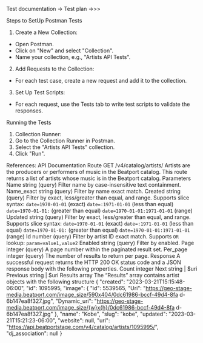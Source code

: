 Test documentation -> Test plan ->>> 


Steps to SetUp Postman Tests 

1. Create a New Collection:
-  Open Postman.
- Click on "New" and select "Collection".
-  Name your collection, e.g., "Artists API Tests".
2. Add Requests to the Collection:
- For each test case, create a new request and add it to the collection.
3. Set Up Test Scripts:
- For each request, use the Tests tab to write test scripts to validate the responses.

Running the Tests
1. Collection Runner:
2. Go to the Collection Runner in Postman.
3. Select the "Artists API Tests" collection.
4. Click "Run".



References: API Documentation
Route GET /v4/catalog/artists/
Artists are the producers or performers of music in the Beatport catalog. This route returns a list
of artists whose music is in the Beatport catalog.
Parameters
Name string (query)
Filter name by case-insensitive text containment.
Name_exact string (query)
Filter by name exact match.
Created string (query)
Filter by exact, less/greater than equal, and range. Supports slice syntax: `date=1970-01-01` (exact)
`date=:1971-01-01` (less than equal) `date=1970-01-01:` (greater than equal)
`date=1970-01-01:1971-01-01` (range)
Updated string (query)
Filter by exact, less/greater than equal, and range. Supports slice syntax: `date=1970-01-01` (exact)
`date=:1971-01-01` (less than equal) `date=1970-01-01:` (greater than equal)
`date=1970-01-01:1971-01-01` (range)
Id number (query)
Filter by artist ID exact match. Supports `OR` lookup: `param=value1,value2`
Enabled string (query)
Filter by enabled.
Page integer (query)
A page number within the paginated result set.
Per_page integer (query)
The number of results to return per page.
Response
A successful request returns the HTTP 200 OK status code and a JSON response body with the
following properties.
Count integer
Next string | $uri
Previous string | $uri
Results array
The “Results” array contains artist objects with the following structure
{
"created": "2023-03-21T15:15:48-06:00",
"id": 1095995,
"image": {
"id": 5539565,
"Uri":
"https://geo-stage-media.beatport.com/image_size/590x404/0dc61986-bccf-49d4-8fa
d-6b147ea8f327.jpg",
"Dynamic_uri":
"https://geo-stage-media.beatport.com/image_size/{w}x{h}/0dc61986-bccf-49d4-8fa
d-6b147ea8f327.jpg"
},
"name": "Kobe",
"slug": "kobe",
"updated": "2023-03-21T15:21:23-06:00",
"website": null,
"url": "https://api.beatportstage.com/v4/catalog/artists/1095995/",
"dj_association": null
}
